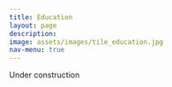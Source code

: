 ```yaml
---
title: Education
layout: page
description:
image: assets/images/tile_education.jpg
nav-menu: true
---
```


<p>Under construction</p>
